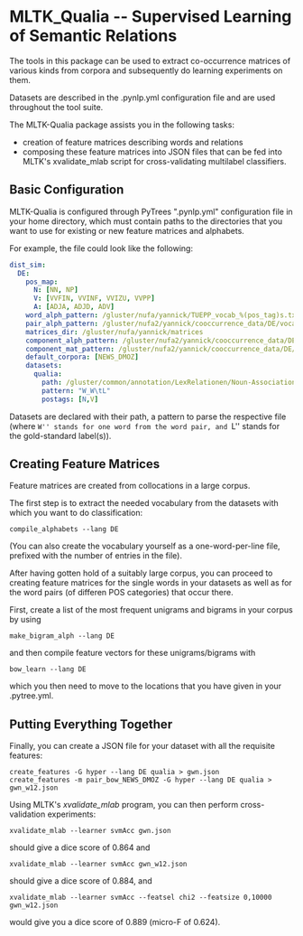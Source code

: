 MLTK_Qualia -- Supervised Learning of Semantic Relations
=================================================================

The tools in this package can be used to extract co-occurrence matrices
of various kinds from corpora and subsequently do learning experiments
on them.

Datasets are described in the .pynlp.yml configuration file and are used
throughout the tool suite.

The MLTK-Qualia package assists you in the following tasks:
- creation of feature matrices describing words and relations
- composing these feature matrices into JSON files that can be
  fed into MLTK's xvalidate_mlab script for cross-validating
  multilabel classifiers.

Basic Configuration
-------------------

MLTK-Qualia is configured through PyTrees ".pynlp.yml" configuration
file in your home directory, which must contain paths to the directories
that you want to use for existing or new feature matrices and alphabets.

For example, the file could look like the following:

```yaml
dist_sim:
  DE:
    pos_map:
      N: [NN, NP]
      V: [VVFIN, VVINF, VVIZU, VVPP]
      A: [ADJA, ADJD, ADV]
    word_alph_pattern: /gluster/nufa/yannick/TUEPP_vocab_%(pos_tag)s.txt
    pair_alph_pattern: /gluster/nufa2/yannick/cooccurrence_data/DE/vocabulary/pair%(pos_tag)s_alph.txt
    matrices_dir: /gluster/nufa/yannick/matrices
    component_alph_pattern: /gluster/nufa2/yannick/cooccurrence_data/DE/matrices/%(pos_tag)s/%(matrix_name)s.alph
    component_mat_pattern: /gluster/nufa2/yannick/cooccurrence_data/DE/matrices/%(pos_tag)s/%(matrix_name)s.dat
    default_corpora: [NEWS_DMOZ]
    datasets:
      qualia:
        path: /gluster/common/annotation/LexRelationen/Noun-Associations_gold_forCluto.csv
        pattern: "W_W\tL"
        postags: [N,V]
```

Datasets are declared with their path, a pattern to parse the respective file (where ``W'' stands for
one word from the word pair, and ``L'' stands for the gold-standard label(s)).

Creating Feature Matrices
-------------------------

Feature matrices are created from collocations in a large corpus.

The first step is to extract the needed vocabulary from the datasets with which
you want to do classification:

    compile_alphabets --lang DE

(You can also create the vocabulary yourself as a one-word-per-line file, prefixed with the number
of entries in the file).

After having gotten hold of a suitably large corpus, you can proceed to
creating feature matrices for the single words in your datasets as well as
for the word pairs (of differen POS categories) that occur there.

First, create a list of the most frequent unigrams and bigrams in your corpus
by using

    make_bigram_alph --lang DE

and then compile feature vectors for these unigrams/bigrams with

    bow_learn --lang DE

which you then need to move to the locations that you have given in your .pytree.yml.

Putting Everything Together
---------------------------

Finally, you can create a JSON file for your dataset with all the requisite features:

    create_features -G hyper --lang DE qualia > gwn.json
    create_features -m pair_bow_NEWS_DMOZ -G hyper --lang DE qualia > gwn_w12.json

Using MLTK's *xvalidate_mlab* program, you can then perform cross-validation experiments:

    xvalidate_mlab --learner svmAcc gwn.json

should give a dice score of 0.864 and

    xvalidate_mlab --learner svmAcc gwn_w12.json

should give a dice score of 0.884, and

    xvalidate_mlab --learner svmAcc --featsel chi2 --featsize 0,10000 gwn_w12.json

would give you a dice score of 0.889 (micro-F of 0.624).